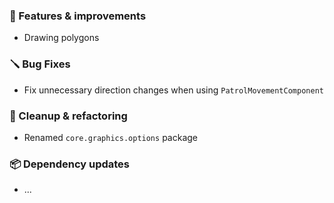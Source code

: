### 🚀 Features & improvements

- Drawing polygons

### 🪛 Bug Fixes

- Fix unnecessary direction changes when using `PatrolMovementComponent`

### 🧽 Cleanup & refactoring

- Renamed `core.graphics.options` package

### 📦 Dependency updates

- ...